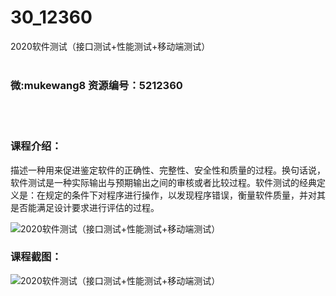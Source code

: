 # 30_12360
2020软件测试（接口测试+性能测试+移动端测试）
<br/></br>
<h3>微:mukewang8 资源编号：5212360</h3>
<br/></br>
<h3>课程介绍：</h3>
<p>描述一种用来促进鉴定软件的正确性、完整性、安全性和质量的过程。换句话说，<a title="查看与 软件测试 相关的文章" target="_blank">软件测试</a>是一种实际输出与预期输出之间的审核或者比较过程。<a title="查看与 软件测试 相关的文章" target="_blank">软件测试</a>的经典定义是：在规定的条件下对程序进行操作，以发现程序错误，衡量软件质量，并对其是否能满足设计要求进行评估的过程。</p>
<p><img src="https://www.ko996.com/wp-content/uploads/img/2020/04/2-92-300x233.png" alt="2020软件测试（接口测试+性能测试+移动端测试）"></p>
<div class="info-desc">
<h3>课程截图：</h3>
<p><img src="https://www.ko996.com/wp-content/uploads/img/2020/04/1-137.png" alt="2020软件测试（接口测试+性能测试+移动端测试）"></p>
<p>&nbsp;</p>


			
</div>
